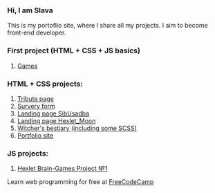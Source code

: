### Hi, I am Slava
This is my portoflio site, where I share all my projects. I aim to become front-end developer.

### First project (HTML + CSS + JS basics)
1. <a href="https://kuznevia.github.io/portfolio/source/tribute_page/index.html" target="_blank">Games</a>

### HTML + CSS projects:
1. <a href="https://kuznevia.github.io/portfolio/source/tribute_page/index.html" target="_blank">Tribute page</a>
2. <a href="https://kuznevia.github.io/portfolio/source/survey/index.html" target="_blank">Survery form</a>
3. <a href="https://kuznevia.github.io/portfolio/source/sibusadba_landing/sibusadba_english_version/index.html" target="_blank">Landing page SibUsadba</a>
4. <a href="https://kuznevia.github.io/portfolio/source/hexlet_moon/index.html" target="_blank">Landing page Hexlet_Moon</a>
5. <a href="https://kuznevia.github.io/portfolio/source/witchers_bestiary/index.html" target="_blank">Witcher's bestiary (including some SCSS)</a>
6. <a href="https://kuznevia.github.io/portfolio/" target="_blank"> Portfolio site</a>

### JS projects:

1. <a href="https://github.com/kuznevia/frontend-project-lvl1" target="_blank">Hexlet Brain-Games Project №1</a>

Learn web programming for free at <i class="fab fa-free-code-camp"></i> <a href="https://www.freecodecamp.org/" target="_blank">FreeCodeCamp</a>